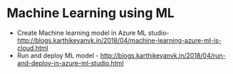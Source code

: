 # Machine Learning using ML
  

 - Create Machine learning model in Azure ML studio- http://blogs.karthikeyanvk.in/2018/04/machine-learning-azure-ml-is-cloud.html
 - Run and deploy ML model  - http://blogs.karthikeyanvk.in/2018/04/run-and-deploy-in-azure-ml-studio.html

 